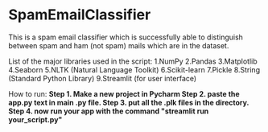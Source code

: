 # SpamEmailClassifier

This is a spam email classifier which is successfully able to distinguish between spam and ham (not spam) mails which are in the dataset.

List of the major libraries used in the script:
1.NumPy
2.Pandas
3.Matplotlib
4.Seaborn
5.NLTK (Natural Language Toolkit)
6.Scikit-learn
7.Pickle
8.String (Standard Python Library)
9.Streamlit (for user interface)

How to run:
**Step 1. Make a new project in Pycharm
Step 2. paste the app.py text in main .py file.
Step 3. put all the .plk files in the directory.
Step 4. now run your app with the command "streamlit run your_script.py"**

